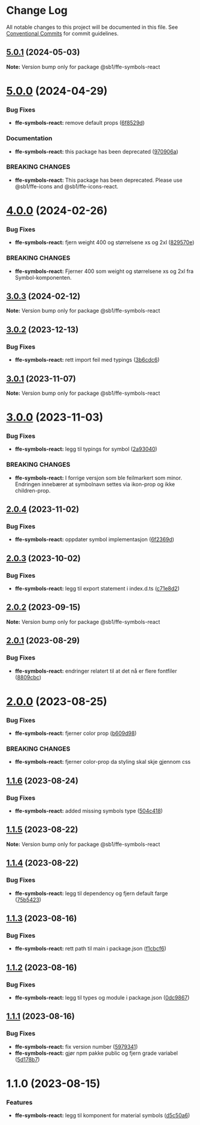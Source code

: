# Change Log

All notable changes to this project will be documented in this file.
See [Conventional Commits](https://conventionalcommits.org) for commit guidelines.

## [5.0.1](https://github.com/SpareBank1/designsystem/compare/@sb1/ffe-symbols-react@5.0.0...@sb1/ffe-symbols-react@5.0.1) (2024-05-03)

**Note:** Version bump only for package @sb1/ffe-symbols-react

# [5.0.0](https://github.com/SpareBank1/designsystem/compare/@sb1/ffe-symbols-react@4.0.0...@sb1/ffe-symbols-react@5.0.0) (2024-04-29)

### Bug Fixes

-   **ffe-symbols-react:** remove default props ([6f8529d](https://github.com/SpareBank1/designsystem/commit/6f8529ddeb432cda43cd08d2917dd28f2a673917))

### Documentation

-   **ffe-symbols-react:** this package has been deprecated ([970906a](https://github.com/SpareBank1/designsystem/commit/970906a22848052d9802cf9b7a5c773a001ad629))

### BREAKING CHANGES

-   **ffe-symbols-react:** This package has been deprecated.
    Please use @sb1/ffe-icons and @sb1/ffe-icons-react.

# [4.0.0](https://github.com/SpareBank1/designsystem/compare/@sb1/ffe-symbols-react@3.0.3...@sb1/ffe-symbols-react@4.0.0) (2024-02-26)

### Bug Fixes

-   **ffe-symbols-react:** fjern weight 400 og størrelsene xs og 2xl ([829570e](https://github.com/SpareBank1/designsystem/commit/829570e71186a08016d80c5294de0579dbff3446))

### BREAKING CHANGES

-   **ffe-symbols-react:** Fjerner 400 som weight og størrelsene xs og 2xl fra Symbol-komponenten.

## [3.0.3](https://github.com/SpareBank1/designsystem/compare/@sb1/ffe-symbols-react@3.0.2...@sb1/ffe-symbols-react@3.0.3) (2024-02-12)

**Note:** Version bump only for package @sb1/ffe-symbols-react

## [3.0.2](https://github.com/SpareBank1/designsystem/compare/@sb1/ffe-symbols-react@3.0.1...@sb1/ffe-symbols-react@3.0.2) (2023-12-13)

### Bug Fixes

-   **ffe-symbols-react:** rett import feil med typings ([3b6cdc6](https://github.com/SpareBank1/designsystem/commit/3b6cdc65f1f5dee580c5365c1e7dde60b96af249))

## [3.0.1](https://github.com/SpareBank1/designsystem/compare/@sb1/ffe-symbols-react@3.0.0...@sb1/ffe-symbols-react@3.0.1) (2023-11-07)

**Note:** Version bump only for package @sb1/ffe-symbols-react

# [3.0.0](https://github.com/SpareBank1/designsystem/compare/@sb1/ffe-symbols-react@2.0.4...@sb1/ffe-symbols-react@3.0.0) (2023-11-03)

### Bug Fixes

-   **ffe-symbols-react:** legg til typings for symbol ([2a93040](https://github.com/SpareBank1/designsystem/commit/2a93040d0091b434335ced7080f6914916647b78))

### BREAKING CHANGES

-   **ffe-symbols-react:** I forrige versjon som ble feilmarkert som minor.
    Endringen innebærer at symbolnavn settes via ikon-prop og ikke children-prop.

## [2.0.4](https://github.com/SpareBank1/designsystem/compare/@sb1/ffe-symbols-react@2.0.3...@sb1/ffe-symbols-react@2.0.4) (2023-11-02)

### Bug Fixes

-   **ffe-symbols-react:** oppdater symbol implementasjon ([6f2369d](https://github.com/SpareBank1/designsystem/commit/6f2369def69327cb981ae6b54ee6b503591c357a))

## [2.0.3](https://github.com/SpareBank1/designsystem/compare/@sb1/ffe-symbols-react@2.0.2...@sb1/ffe-symbols-react@2.0.3) (2023-10-02)

### Bug Fixes

-   **ffe-symbols-react:** legg til export statement i index.d.ts ([c71e8d2](https://github.com/SpareBank1/designsystem/commit/c71e8d226db4a08d5cb36f946cb99d656af892f2))

## [2.0.2](https://github.com/SpareBank1/designsystem/compare/@sb1/ffe-symbols-react@2.0.1...@sb1/ffe-symbols-react@2.0.2) (2023-09-15)

**Note:** Version bump only for package @sb1/ffe-symbols-react

## [2.0.1](https://github.com/SpareBank1/designsystem/compare/@sb1/ffe-symbols-react@2.0.0...@sb1/ffe-symbols-react@2.0.1) (2023-08-29)

### Bug Fixes

-   **ffe-symbols-react:** endringer relatert til at det nå er flere fontfiler ([8809cbc](https://github.com/SpareBank1/designsystem/commit/8809cbc3fde43a35576077c27c8a9355e134a971))

# [2.0.0](https://github.com/SpareBank1/designsystem/compare/@sb1/ffe-symbols-react@1.1.6...@sb1/ffe-symbols-react@2.0.0) (2023-08-25)

### Bug Fixes

-   **ffe-symbols-react:** fjerner color prop ([b609d98](https://github.com/SpareBank1/designsystem/commit/b609d9827e1d0d56256c61ba10f0482af087c526))

### BREAKING CHANGES

-   **ffe-symbols-react:** fjerner color-prop da styling skal skje gjennom css

## [1.1.6](https://github.com/SpareBank1/designsystem/compare/@sb1/ffe-symbols-react@1.1.5...@sb1/ffe-symbols-react@1.1.6) (2023-08-24)

### Bug Fixes

-   **ffe-symbols-react:** added missing symbols type ([504c418](https://github.com/SpareBank1/designsystem/commit/504c418c4c1ed650d2b7991abf9ee5dff3eb6a9c))

## [1.1.5](https://github.com/SpareBank1/designsystem/compare/@sb1/ffe-symbols-react@1.1.4...@sb1/ffe-symbols-react@1.1.5) (2023-08-22)

**Note:** Version bump only for package @sb1/ffe-symbols-react

## [1.1.4](https://github.com/SpareBank1/designsystem/compare/@sb1/ffe-symbols-react@1.1.3...@sb1/ffe-symbols-react@1.1.4) (2023-08-22)

### Bug Fixes

-   **ffe-symbols-react:** legg til dependency og fjern default farge ([75b5423](https://github.com/SpareBank1/designsystem/commit/75b5423a6d6df5dc12107c6b0c85449b226980af))

## [1.1.3](https://github.com/SpareBank1/designsystem/compare/@sb1/ffe-symbols-react@1.1.2...@sb1/ffe-symbols-react@1.1.3) (2023-08-16)

### Bug Fixes

-   **ffe-symbols-react:** rett path til main i package.json ([f1cbcf6](https://github.com/SpareBank1/designsystem/commit/f1cbcf65866fa9a73ede4ee5b5194213dd816663))

## [1.1.2](https://github.com/SpareBank1/designsystem/compare/@sb1/ffe-symbols-react@1.1.1...@sb1/ffe-symbols-react@1.1.2) (2023-08-16)

### Bug Fixes

-   **ffe-symbols-react:** legg til types og module i package.json ([0dc9867](https://github.com/SpareBank1/designsystem/commit/0dc9867bfc9c87402713b441bf7e0a8c6f69ce92))

## [1.1.1](https://github.com/SpareBank1/designsystem/compare/@sb1/ffe-symbols-react@1.1.0...@sb1/ffe-symbols-react@1.1.1) (2023-08-16)

### Bug Fixes

-   **ffe-symbols-react:** fix version number ([5979341](https://github.com/SpareBank1/designsystem/commit/5979341fb9aa3c2d58403025dfb03696c8e34d88))
-   **ffe-symbols-react:** gjør npm pakke public og fjern grade variabel ([5d178b7](https://github.com/SpareBank1/designsystem/commit/5d178b7aedcd70724dad2301c259cdfa36c75d76))

# 1.1.0 (2023-08-15)

### Features

-   **ffe-symbols-react:** legg til komponent for material symbols ([d5c50a6](https://github.com/SpareBank1/designsystem/commit/d5c50a60ee855394f1441ed7b649b459955a2641))
